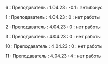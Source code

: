 6 : Преподаватель : 1.04.23 : -0.1 : антибонус
 
1 : Преподаватель : 4.04.23 : 0 : нет работы

2 : Преподаватель : 4.04.23 : 0 : нет работы

3 : Преподаватель : 4.04.23 : 0 : нет работы

10 : Преподаватель : 4.04.23 : 0 : нет работы

11 : Преподаватель : 4.04.23 : 4 : нет работы

